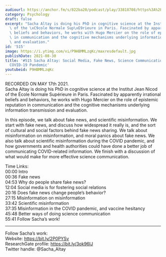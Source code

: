 ```yaml
---
audiourl: https://anchor.fm/s/822ba20/podcast/play/33818708/https%3A%2F%2Fd3ctxlq1ktw2nl.cloudfront.net%2Fstaging%2F2021-4-19%2Fbcd415b3-d467-2723-8fe6-8b6988eb464a.m4a
category: Psychology
draft: false
excerpt: "Sacha Altay is doing his PhD in cognitive science at the Institut Jean Nicod\
  \ of the \xC9cole Normale Sup\xE9rieure in Paris. Fascinated by apparently irrational\
  \ beliefs and behaviors, he works with Hugo Mercier on the role of epistemic reputation\
  \ in communication and the cognitive mechanisms underlying information transmission\
  \ and evaluation."
id: '515'
image: https://i.ytimg.com/vi/P9HBMMLzqKc/maxresdefault.jpg
publishDate: 2021-08-30
title: '#515 Sacha Altay: Social Media, Fake News, Science Communication, and the
  COVID-19 Pandemic'
youtubeid: P9HBMMLzqKc
---
```

<div class="timelinks">

RECORDED ON MAY 17th 2021.  
Sacha Altay is doing his PhD in cognitive science at the Institut Jean Nicod of the École Normale Supérieure in Paris. Fascinated by apparently irrational beliefs and behaviors, he works with Hugo Mercier on the role of epistemic reputation in communication and the cognitive mechanisms underlying information transmission and evaluation.

In this episode, we talk about fake news, and scientific misinformation. We start with fake news, and discuss how widespread it really is, and the sort of cultural and social factors behind fake news sharing. We talk about misinformation on misinformation, and moral panics about fake news. We also talk about scientific misinformation during the COVID pandemic, and how governments and health authorities could have done a better job of communicating COVID-related information. We finish with a discussion of what would make for more effective science communication.

Time Links:  
<time>00:00</time> Intro  
<time>00:36</time> Fake news  
<time>04:53</time> Why do people share fake news?  
<time>12:04</time> Social media is for fostering social relations  
<time>20:16</time> Does fake news change people’s behavior?  
<time>27:15</time> Misinformation on misinformation  
<time>33:42</time> Scientific misinformation  
<time>37:35</time> Misinformation in the COVID pandemic, and vaccine hesitancy  
<time>45:48</time> Better ways of doing science communication  
<time>55:41</time> Follow Sacha’s work!

---

Follow Sacha’s work:  
Website: https://bit.ly/2P0PYSv  
ResearchGate profile: https://bit.ly/3ok96IJ  
Twitter handle: @Sacha_Altay
</div>

